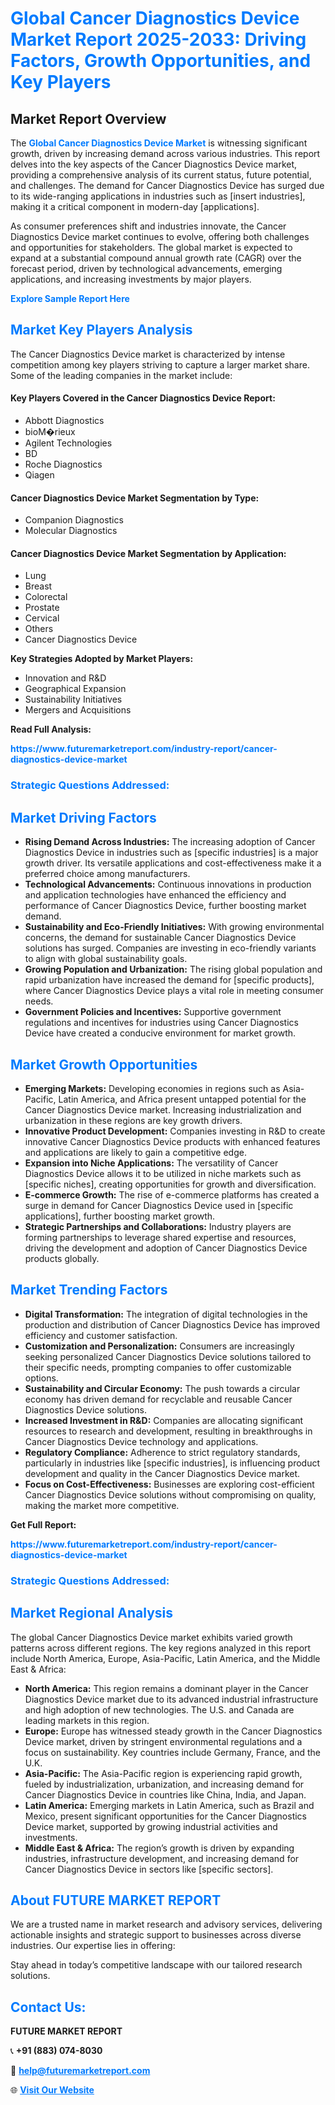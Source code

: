 <h1 style="color: #007BFF;">Global Cancer Diagnostics Device Market Report 2025-2033: Driving Factors, Growth Opportunities, and Key Players</h1>

<section id="overview">
<h2>Market Report Overview</h2>
<p>The <a href="https://www.futuremarketreport.com/industry-report/cancer-diagnostics-device-market" style="color: #007BFF; text-decoration: none;"><strong>Global Cancer Diagnostics Device Market</strong></a> is witnessing significant growth, driven by increasing demand across various industries. This report delves into the key aspects of the Cancer Diagnostics Device market, providing a comprehensive analysis of its current status, future potential, and challenges. The demand for Cancer Diagnostics Device has surged due to its wide-ranging applications in industries such as [insert industries], making it a critical component in modern-day [applications].</p>
<p>As consumer preferences shift and industries innovate, the Cancer Diagnostics Device market continues to evolve, offering both challenges and opportunities for stakeholders. The global market is expected to expand at a substantial compound annual growth rate (CAGR) over the forecast period, driven by technological advancements, emerging applications, and increasing investments by major players.</p>
</section>

<section id="overview">
<p><a href="https://www.futuremarketreport.com/request-sample/reportId=124929" style="color: #007BFF; text-decoration: none;"><strong>Explore Sample Report Here</strong></a></p>
</section>

<section id="key-players">
<h2 style="color: #007BFF;">Market Key Players Analysis</h2>
<p>The Cancer Diagnostics Device market is characterized by intense competition among key players striving to capture a larger market share. Some of the leading companies in the market include:</p>
<h4>Key Players Covered in the Cancer Diagnostics Device Report:</h4>
<ul><li>Abbott Diagnostics</li><li>bioM�rieux</li><li>Agilent Technologies</li><li>BD</li><li>Roche Diagnostics</li><li>Qiagen</li></ul>
<h4>Cancer Diagnostics Device Market Segmentation by Type:</h4>
<ul><li>Companion Diagnostics</li><li>Molecular Diagnostics</li></ul>

<h4>Cancer Diagnostics Device Market Segmentation by Application:</h4>
<ul><li>Lung</li><li>Breast</li><li>Colorectal</li><li>Prostate</li><li>Cervical</li><li>Others</li><li>Cancer Diagnostics Device</li></ul>
<p><strong>Key Strategies Adopted by Market Players:</strong></p>
<ul>
<li>Innovation and R&D</li>
<li>Geographical Expansion</li>
<li>Sustainability Initiatives</li>
<li>Mergers and Acquisitions</li>
</ul>
</section>

<section>
<p><strong>Read Full Analysis: </strong></p><a href="https://www.futuremarketreport.com/industry-report/cancer-diagnostics-device-market" style="color: #007BFF; text-decoration: none;"><strong>https://www.futuremarketreport.com/industry-report/cancer-diagnostics-device-market</strong></a>
<h3 style="color: #007BFF;">Strategic Questions Addressed:</h3>
</section>

<section id="driving-factors">
<h2 style="color: #007BFF;">Market Driving Factors</h2>
<ul>
<li><strong>Rising Demand Across Industries:</strong> The increasing adoption of Cancer Diagnostics Device in industries such as [specific industries] is a major growth driver. Its versatile applications and cost-effectiveness make it a preferred choice among manufacturers.</li>
<li><strong>Technological Advancements:</strong> Continuous innovations in production and application technologies have enhanced the efficiency and performance of Cancer Diagnostics Device, further boosting market demand.</li>
<li><strong>Sustainability and Eco-Friendly Initiatives:</strong> With growing environmental concerns, the demand for sustainable Cancer Diagnostics Device solutions has surged. Companies are investing in eco-friendly variants to align with global sustainability goals.</li>
<li><strong>Growing Population and Urbanization:</strong> The rising global population and rapid urbanization have increased the demand for [specific products], where Cancer Diagnostics Device plays a vital role in meeting consumer needs.</li>
<li><strong>Government Policies and Incentives:</strong> Supportive government regulations and incentives for industries using Cancer Diagnostics Device have created a conducive environment for market growth.</li>
</ul>
</section>

<section id="growth-opportunities">
<h2 style="color: #007BFF;">Market Growth Opportunities</h2>
<ul>
<li><strong>Emerging Markets:</strong> Developing economies in regions such as Asia-Pacific, Latin America, and Africa present untapped potential for the Cancer Diagnostics Device market. Increasing industrialization and urbanization in these regions are key growth drivers.</li>
<li><strong>Innovative Product Development:</strong> Companies investing in R&D to create innovative Cancer Diagnostics Device products with enhanced features and applications are likely to gain a competitive edge.</li>
<li><strong>Expansion into Niche Applications:</strong> The versatility of Cancer Diagnostics Device allows it to be utilized in niche markets such as [specific niches], creating opportunities for growth and diversification.</li>
<li><strong>E-commerce Growth:</strong> The rise of e-commerce platforms has created a surge in demand for Cancer Diagnostics Device used in [specific applications], further boosting market growth.</li>
<li><strong>Strategic Partnerships and Collaborations:</strong> Industry players are forming partnerships to leverage shared expertise and resources, driving the development and adoption of Cancer Diagnostics Device products globally.</li>
</ul>
</section>

<section id="trending-factors">
<h2 style="color: #007BFF;">Market Trending Factors</h2>
<ul>
<li><strong>Digital Transformation:</strong> The integration of digital technologies in the production and distribution of Cancer Diagnostics Device has improved efficiency and customer satisfaction.</li>
<li><strong>Customization and Personalization:</strong> Consumers are increasingly seeking personalized Cancer Diagnostics Device solutions tailored to their specific needs, prompting companies to offer customizable options.</li>
<li><strong>Sustainability and Circular Economy:</strong> The push towards a circular economy has driven demand for recyclable and reusable Cancer Diagnostics Device solutions.</li>
<li><strong>Increased Investment in R&D:</strong> Companies are allocating significant resources to research and development, resulting in breakthroughs in Cancer Diagnostics Device technology and applications.</li>
<li><strong>Regulatory Compliance:</strong> Adherence to strict regulatory standards, particularly in industries like [specific industries], is influencing product development and quality in the Cancer Diagnostics Device market.</li>
<li><strong>Focus on Cost-Effectiveness:</strong> Businesses are exploring cost-efficient Cancer Diagnostics Device solutions without compromising on quality, making the market more competitive.</li>
</ul>
</section>

<section>
<p><strong>Get Full Report: </strong></p><a href="https://www.futuremarketreport.com/industry-report/cancer-diagnostics-device-market" style="color: #007BFF; text-decoration: none;"><strong>https://www.futuremarketreport.com/industry-report/cancer-diagnostics-device-market</strong></a>
<h3 style="color: #007BFF;">Strategic Questions Addressed:</h3>
</section>


<section id="regional-analysis">
<h2 style="color: #007BFF;">Market Regional Analysis</h2>
<p>The global Cancer Diagnostics Device market exhibits varied growth patterns across different regions. The key regions analyzed in this report include North America, Europe, Asia-Pacific, Latin America, and the Middle East & Africa:</p>
<ul>
<li><strong>North America:</strong> This region remains a dominant player in the Cancer Diagnostics Device market due to its advanced industrial infrastructure and high adoption of new technologies. The U.S. and Canada are leading markets in this region.</li>
<li><strong>Europe:</strong> Europe has witnessed steady growth in the Cancer Diagnostics Device market, driven by stringent environmental regulations and a focus on sustainability. Key countries include Germany, France, and the U.K.</li>
<li><strong>Asia-Pacific:</strong> The Asia-Pacific region is experiencing rapid growth, fueled by industrialization, urbanization, and increasing demand for Cancer Diagnostics Device in countries like China, India, and Japan.</li>
<li><strong>Latin America:</strong> Emerging markets in Latin America, such as Brazil and Mexico, present significant opportunities for the Cancer Diagnostics Device market, supported by growing industrial activities and investments.</li>
<li><strong>Middle East & Africa:</strong> The region’s growth is driven by expanding industries, infrastructure development, and increasing demand for Cancer Diagnostics Device in sectors like [specific sectors].</li>
</ul>
</section>

<footer>
<h2 style="color: #007BFF;">About FUTURE MARKET REPORT</h2>
<p>We are a trusted name in market research and advisory services, delivering actionable insights and strategic support to businesses across diverse industries. Our expertise lies in offering:</p>

<p>Stay ahead in today’s competitive landscape with our tailored research solutions.</p>

<h2 style="color: #007BFF;">Contact Us:</h2>
<p><strong>FUTURE MARKET REPORT</strong></p>
<p>📞 <strong>+91 (883) 074-8030</strong></p>
<p>📧 <strong><a href="mailto:help@futuremarketreport.com" style="color: #007BFF;">help@futuremarketreport.com</a></strong></p>
<p>🌐 <strong><a href="https://www.futuremarketreport.com/" style="color: #007BFF;">Visit Our Website</a></strong></p>
</footer>